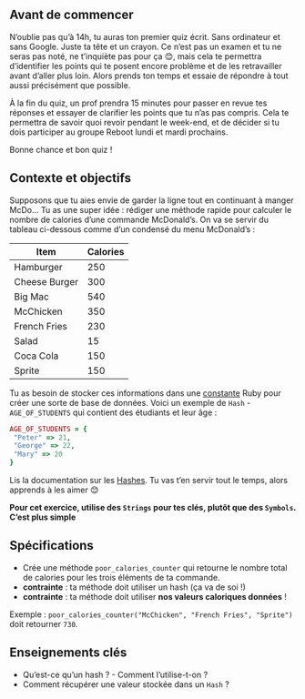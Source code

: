 ## Avant de commencer

N’oublie pas qu’à 14h, tu auras ton premier quiz écrit. Sans ordinateur et sans Google. Juste ta tête et un crayon. Ce n’est pas un examen et tu ne seras pas noté, ne t’inquiète pas pour ça 😊, mais cela te permettra d’identifier les points qui te posent encore problème et de les retravailler avant d’aller plus loin. Alors prends ton temps et essaie de répondre à tout aussi précisément que possible.

À la fin du quiz, un prof prendra 15 minutes pour passer en revue tes réponses et essayer de clarifier les points que tu n’as pas compris. Cela te permettra de savoir quoi revoir pendant le week-end, et de décider si tu dois participer au groupe Reboot lundi et mardi prochains.

Bonne chance et bon quiz !

## Contexte et objectifs

Supposons que tu aies envie de garder la ligne tout en continuant à manger McDo… Tu as une super idée : rédiger une méthode rapide pour calculer le nombre de calories d’une commande McDonald’s. On va se servir du tableau ci-dessous comme d’un condensé du menu McDonald’s :

<table class="table">
 <thead>
 <tr>
 <th>
Item
</th>
 <th>
Calories
</th>
 </tr>
 </thead>
 <tbody>
 <tr>
 <td>
Hamburger
</td>
 <td>
250
</td>
 </tr>
 <tr>
 <td>
Cheese Burger
</td>
 <td>
300
</td>
 </tr>
 <tr>
 <td>
Big Mac
</td>
 <td>
540
</td>
 </tr>
 <tr>
 <td>
McChicken
</td>
 <td>
350
</td>
 </tr>
 <tr>
 <td>
French Fries
</td>
 <td>
230
</td>
 </tr>
 <tr>
 <td>
Salad
</td>
 <td>
15
</td>
 </tr>
 <tr>
 <td>
Coca Cola
</td>
 <td>
150
</td>
 </tr>
 <tr>
 <td>
Sprite
</td>
 <td>
150
</td>
 </tr>
 </tbody>
</table>


Tu as besoin de stocker ces informations dans une [constante](https://www.rubyguides.com/2017/07/ruby-constants/) Ruby pour créer une sorte de base de données.
Voici un exemple de `Hash` - `AGE_OF_STUDENTS` qui contient des étudiants et leur âge :

```ruby
AGE_OF_STUDENTS = {
 "Peter" => 21,
 "George" => 22,
 "Mary" => 20
}
```

Lis la documentation sur les [Hashes](https://ruby-doc.org/core-2.6.6/Hash.html).
Tu vas t’en servir tout le temps, alors apprends à les aimer 😊

**Pour cet exercice, utilise des `Strings` pour tes clés, plutôt que des `Symbols`. C’est plus simple**

## Spécifications

- Crée une méthode `poor_calories_counter` qui retourne le nombre total de calories pour les trois éléments de ta commande.
- **contrainte** : ta méthode doit utiliser un hash (ça va de soi !)
- **contrainte** : ta méthode doit utiliser **nos valeurs caloriques données** !

Exemple : `poor_calories_counter("McChicken", "French Fries", "Sprite")` doit retourner `730`.

## Enseignements clés

- Qu’est-ce qu’un hash ? - Comment l’utilise-t-on ?
- Comment récupérer une valeur stockée dans un `Hash` ?

